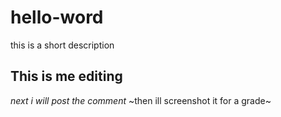 # hello-word
this is a short description
## **This is me editing**
*next i will post the comment*
~then ill screenshot it for a grade~

